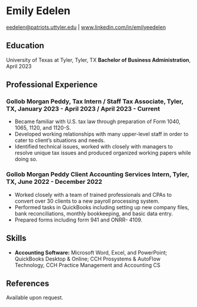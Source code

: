 # Emily Edelen
eedelen@patriots.uttyler.edu | www.linkedin.com/in/emilyeedelen

## Education
University of Texas at Tyler, Tyler, TX
**Bachelor of Business Administration**, April 2023

## Professional Experience
### Gollob Morgan Peddy, Tax Intern / Staff Tax Associate, Tyler, TX, January 2023 - April 2023 / April 2023 - Current
- Became familiar with U.S. tax law through preparation of Form 1040, 1065, 1120, and 1120-S. 
- Developed working relationships with many upper-level staff in order to cater to client’s situations and needs.
- Identified technical issues, worked with closely with managers to resolve unique tax issues and produced organized working papers while doing so.

### Gollob Morgan Peddy Client Accounting Services Intern, Tyler, TX, June 2022 - December 2022
- Worked closely with a team of trained professionals and CPAs to convert over 30 clients to a new payroll processing system.
- Performed tasks in QuickBooks including setting up new company files, bank reconciliations, monthly bookkeeping, and basic data entry. 
- Prepared forms including form 941 and ONRR- 4109.
  
## Skills
- **Accounting Software:** Microsoft Word, Excel, and PowerPoint; QuickBooks Desktop & Online; CCH Prosystems & AutoFlow Technology, CCH Practice Management and Accounting CS
  
## References
Available upon request.

